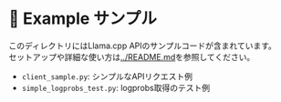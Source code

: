 # 🧪 Example サンプル

このディレクトリにはLlama.cpp APIのサンプルコードが含まれています。  
セットアップや詳細な使い方は[../README.md](../README.md)を参照してください。

- `client_sample.py`: シンプルなAPIリクエスト例
- `simple_logprobs_test.py`: logprobs取得のテスト例
